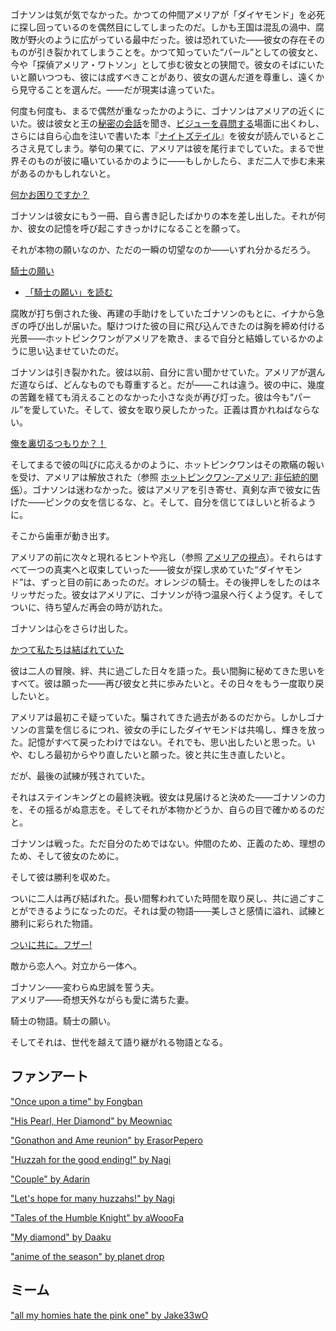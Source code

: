 <!-- title: 騎士の願い -->
<!-- relationship: Marriage -->

ゴナソンは気が気でなかった。かつての仲間アメリアが「ダイヤモンド」を必死に探し回っているのを偶然目にしてしまったのだ。しかも王国は混乱の渦中、腐敗が野火のように広がっている最中だった。彼は恐れていた――彼女の存在そのものが引き裂かれてしまうことを。かつて知っていた“パール”としての彼女と、今や「探偵アメリア・ワトソン」として歩む彼女との狭間で。彼女のそばにいたいと願いつつも、彼には成すべきことがあり、彼女の選んだ道を尊重し、遠くから見守ることを選んだ。――だが現実は違っていた。

何度も何度も、まるで偶然が重なったかのように、ゴナソンはアメリアの近くにいた。彼は彼女と王の[秘密の会話](https://www.youtube.com/live/WvRIdaH107U?feature=shared&t=1184)を聞き、[ビジューを尋問する](https://www.youtube.com/live/WvRIdaH107U?feature=shared&t=1504)場面に出くわし、さらには自ら心血を注いで書いた本『[ナイトズテイル](https://www.youtube.com/live/WvRIdaH107U?feature=shared&t=3315)』を彼女が読んでいるところさえ見てしまう。挙句の果てに、アメリアは彼を尾行までしていた。まるで世界そのものが彼に囁いているかのように――もしかしたら、まだ二人で歩む未来があるのかもしれないと。

[何かお困りですか？](#embed:https://www.youtube.com/live/WvRIdaH107U?feature=shared&t=6574)

ゴナソンは彼女にもう一冊、自ら書き記したばかりの本を差し出した。それが何か、彼女の記憶を呼び起こすきっかけになることを願って。

それが本物の願いなのか、ただの一瞬の切望なのか――いずれ分かるだろう。

[騎士の願い](#embed:https://www.youtube.com/live/WvRIdaH107U?feature=shared&t=9475)

- [「騎士の願い」を読む](#text:a-knights-wish)

腐敗が打ち倒された後、再建の手助けをしていたゴナソンのもとに、イナから急ぎの呼び出しが届いた。駆けつけた彼の目に飛び込んできたのは胸を締め付ける光景――ホットピンクワンがアメリアを欺き、まるで自分と結婚しているかのように思い込ませていたのだ。

ゴナソンは引き裂かれた。彼は以前、自分に言い聞かせていた。アメリアが選んだ道ならば、どんなものでも尊重すると。だが――これは違う。彼の中に、幾度の苦難を経ても消えることのなかった小さな炎が再び灯った。彼は今も“パール”を愛していた。そして、彼女を取り戻したかった。正義は貫かれねばならない。

[俺を裏切るつもりか？！](#embed:https://www.youtube.com/live/WvRIdaH107U?feature=shared&t=8758)

そしてまるで彼の叫びに応えるかのように、ホットピンクワンはその欺瞞の報いを受け、アメリアは解放された（参照 [ホットピンクワン-アメリア: 非伝統的関係](#edge:ame-irys)）。ゴナソンは迷わなかった。彼はアメリアを引き寄せ、真剣な声で彼女に告げた――ピンクの女を信じるな、と。そして、自分を信じてほしいと祈るように。

そこから歯車が動き出す。

アメリアの前に次々と現れるヒントや兆し（参照 [アメリアの視点](#node:ame)）。それらはすべて一つの真実へと収束していった――彼女が探し求めていた“ダイヤモンド”は、ずっと目の前にあったのだ。オレンジの騎士。その後押しをしたのはネリッサだった。彼女はアメリアに、ゴナソンが待つ温泉へ行くよう促す。そしてついに、待ち望んだ再会の時が訪れた。

ゴナソンは心をさらけ出した。

[かつて私たちは結ばれていた](#embed:https://www.youtube.com/live/mxOT9QEg5dI?feature=shared&t=10312)

彼は二人の冒険、絆、共に過ごした日々を語った。長い間胸に秘めてきた思いをすべて。彼は願った――再び彼女と共に歩みたいと。その日々をもう一度取り戻したいと。

アメリアは最初こそ疑っていた。騙されてきた過去があるのだから。しかしゴナソンの言葉を信じるにつれ、彼女の手にしたダイヤモンドは共鳴し、輝きを放った。記憶がすべて戻ったわけではない。それでも、思い出したいと思った。いや、むしろ最初からやり直したいと願った。彼と共に生き直したいと。

だが、最後の試練が残されていた。

それはステインキングとの最終決戦。彼女は見届けると決めた――ゴナソンの力を、その揺るがぬ意志を。そしてそれが本物かどうか、自らの目で確かめるのだと。

ゴナソンは戦った。ただ自分のためではない。仲間のため、正義のため、理想のため、そして彼女のために。

そして彼は勝利を収めた。

ついに二人は再び結ばれた。長い間奪われていた時間を取り戻し、共に過ごすことができるようになったのだ。それは愛の物語――美しさと感情に溢れ、試練と勝利に彩られた物語。

[ついに共に。フザー!](#embed:https://www.youtube.com/live/WvRIdaH107U?feature=shared&t=12776)

敵から恋人へ。対立から一体へ。

ゴナソン――変わらぬ忠誠を誓う夫。  
アメリア――奇想天外ながらも愛に満ちた妻。

騎士の物語。騎士の願い。

そしてそれは、世代を越えて語り継がれる物語となる。

## ファンアート

["Once upon a time" by Fongban](https://x.com/Fongban_/status/1832841781727383603)

["His Pearl, Her Diamond" by Meowniac](https://x.com/RayyRamson/status/1832709727857627345)

["Gonathon and Ame reunion" by ErasorPepero](https://x.com/erasopepero232/status/1832763779790323948)

["Huzzah for the good ending!" by Nagi](https://x.com/Nagi_Nyaaa/status/1832736395368321060)

["Couple" by Adarin](https://x.com/AdarinSinner/status/1848429109103505750)

["Let's hope for many huzzahs!" by Nagi](https://x.com/Nagi_Nyaaa/status/1832509636995649711)

["Tales of the Humble Knight" by aWoooFa](https://x.com/Awooofa/status/1832887528569143750)

["My diamond" by Daaku](https://x.com/koizumi_arata/status/1832692703676535254)

["anime of the season" by planet drop](https://x.com/planetdropper/status/1835857705371570561)

## ミーム

["all my homies hate the pink one" by Jake33wO](https://x.com/jake33w0/status/1832813698081014144)

<!-- nerissa, liz, ina, shiori, irys, bijou, calli -->
